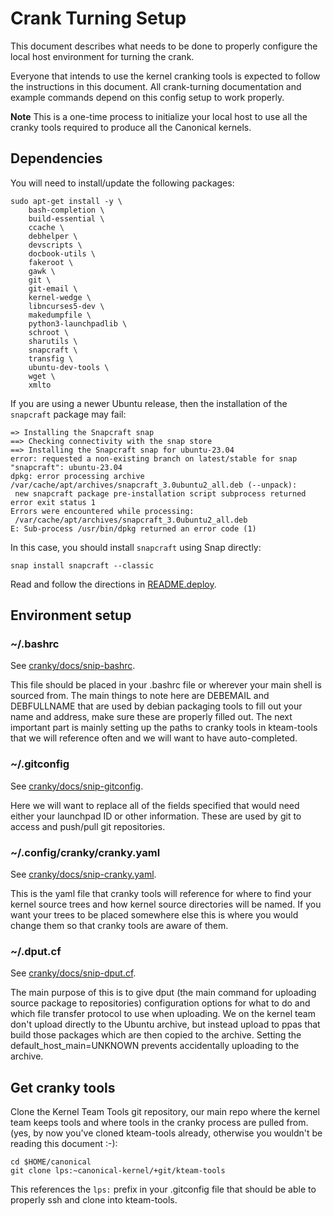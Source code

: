 # Crank Turning Setup

This document describes what needs to be done to properly configure the local
host environment for turning the crank.

Everyone that intends to use the kernel cranking tools is expected to follow
the instructions in this document. All crank-turning documentation and example
commands depend on this config setup to work properly.

**Note** This is a one-time process to initialize your local host to use all
the cranky tools required to produce all the Canonical kernels.

## Dependencies

You will need to install/update the following packages:
```
sudo apt-get install -y \
    bash-completion \
    build-essential \
    ccache \
    debhelper \
    devscripts \
    docbook-utils \
    fakeroot \
    gawk \
    git \
    git-email \
    kernel-wedge \
    libncurses5-dev \
    makedumpfile \
    python3-launchpadlib \
    schroot \
    sharutils \
    snapcraft \
    transfig \
    ubuntu-dev-tools \
    wget \
    xmlto
```

If you are using a newer Ubuntu release, then the installation of the `snapcraft` package may fail:

```
=> Installing the Snapcraft snap
==> Checking connectivity with the snap store
==> Installing the Snapcraft snap for ubuntu-23.04
error: requested a non-existing branch on latest/stable for snap "snapcraft": ubuntu-23.04
dpkg: error processing archive /var/cache/apt/archives/snapcraft_3.0ubuntu2_all.deb (--unpack):
 new snapcraft package pre-installation script subprocess returned error exit status 1
Errors were encountered while processing:
 /var/cache/apt/archives/snapcraft_3.0ubuntu2_all.deb
E: Sub-process /usr/bin/dpkg returned an error code (1)
```

In this case, you should install `snapcraft` using Snap directly:

```
snap install snapcraft --classic
```

Read and follow the directions in [README.deploy](../../README.deploy).

## Environment setup

### ~/.bashrc

See [cranky/docs/snip-bashrc](snip-bashrc).

This file should be placed in your .bashrc file or wherever your main
shell is sourced from. The main things to note here are DEBEMAIL and
DEBFULLNAME that are used by debian packaging tools to fill out your
name and address, make sure these are properly filled out. The next
important part is mainly setting up the paths to cranky tools in
kteam-tools that we will reference often and we will want to have
auto-completed.

### ~/.gitconfig

See [cranky/docs/snip-gitconfig](snip-gitconfig).

Here we will want to replace all of the fields specified that would need
either your launchpad ID or other information. These are used by git
to access and push/pull git repositories.

### ~/.config/cranky/cranky.yaml

See [cranky/docs/snip-cranky.yaml](snip-cranky.yaml).

This is the yaml file that cranky tools will reference for where to find
your kernel source trees and how kernel source directories will be
named. If you want your trees to be placed somewhere else this is where
you would change them so that cranky tools are aware of them.

### ~/.dput.cf

See [cranky/docs/snip-dput.cf](snip-dput.cf).

The main purpose of this is to give dput (the main command for uploading
source package to repositories) configuration options for what to do and
which file transfer protocol to use when uploading. We on the kernel
team don't upload directly to the Ubuntu archive, but instead upload to
ppas that build those packages which are then copied to the archive.
Setting the default_host_main=UNKNOWN prevents accidentally uploading to
the archive.

## Get cranky tools

Clone the Kernel Team Tools git repository, our main repo where the kernel
team keeps tools and where tools in the cranky process are pulled from. (yes, by now you've cloned
kteam-tools already, otherwise you wouldn't be reading this document :-):
```
cd $HOME/canonical
git clone lps:~canonical-kernel/+git/kteam-tools
```
This references the ``lps:`` prefix in your .gitconfig file that should be able to properly ssh and clone into kteam-tools.
